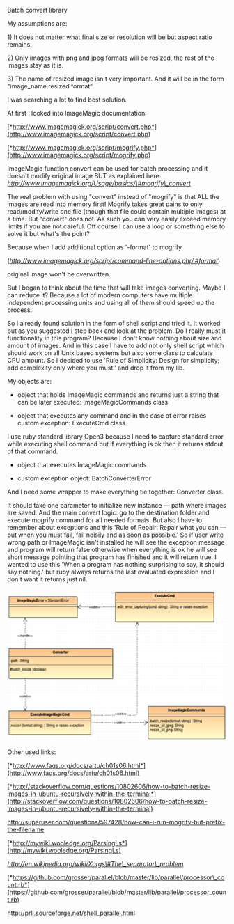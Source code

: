 Batch convert library

My assumptions are:

1\) It does not matter what final size or resolution will be but aspect ratio remains.

2\) Only images with png and jpeg formats will be resized, the rest of
the images stay as it is.

3\) The name of resized image isn't very important. And it will be in the
form "image\_name.resized.format"

I was searching a lot to find best solution.

At first I looked into ImageMagic documentation:

[*http://www.imagemagick.org/script/convert.php*](http://www.imagemagick.org/script/convert.php)

[*http://www.imagemagick.org/script/mogrify.php*](http://www.imagemagick.org/script/mogrify.php)

ImageMagic function convert can be used for batch processing and it
doesn't modify original image BUT as explained here:
*http://www.imagemagick.org/Usage/basics/\#mogrify\_convert*

The real problem with using "convert" instead of "mogrify" is that ALL
the images are read into memory first! Mogrify takes great pains to only
read/modify/write one file (though that file could contain multiple
images) at a time. But "convert" does not. As such you can very easily
exceed memory limits if you are not careful. Off course I can use a loop
or something else to solve it but what's the point?

Because when I add additional option as '-format' to mogrify

(*http://www.imagemagick.org/script/command-line-options.php\#format*).

original image won't be overwritten.

But I began to think about the time that will take images converting.
Maybe I can reduce it? Because a lot of modern computers have multiple
independent processing units and using all of them should speed up the
process.

So I already found solution in the form of shell script and tried it. It
worked but as you suggested I step back and look at the problem. Do I
really must it functionality in this program? Because I don't know
nothing about size and amount of images. And in this case I have to add
not only shell script which should work on all Unix based systems but
also some class to calculate CPU amount. So I decided to use 'Rule of Simplicity: Design for
simplicity; add complexity only where you must.' and drop it from my
lib.

My objects are:

- object that holds ImageMagic commands and returns just a string that
can be later executed: ImageMagicCommands class

- object that executes any command and in the case of error raises
custom exception: ExecuteCmd class

I use ruby standard library Open3 because I need to capture standard
error while executing shell command but if everything is ok then it
returns stdout of that command.

- object that executes ImageMagic commands

- custom exception object: BatchConverterError

And I need some wrapper to make everything tie together: Converter
class.

It should take one parameter to initialize new instance — path where
images are saved. And the main convert logic: go to the destination folder and execute mogrify
command for all needed formats. But also I have to remember about
exceptions and this 'Rule of
Repair: Repair what you can — but when you must fail, fail noisily and
as soon as possible.' So if user write wrong path or ImageMagic isn't
installed he will see the exception message and program will return
false otherwise when everything is ok he will see short message pointing
that program has finished and it will return true. I wanted to use this
'When a program has nothing surprising to say, it should say nothing.' but ruby always returns the
last evaluated expression and I don't want it returns just nil.

![](class_diagram.png)

Other used links:

[*http://www.faqs.org/docs/artu/ch01s06.html*](http://www.faqs.org/docs/artu/ch01s06.html)

[*http://stackoverflow.com/questions/10802606/how-to-batch-resize-images-in-ubuntu-recursively-within-the-terminal*](http://stackoverflow.com/questions/10802606/how-to-batch-resize-images-in-ubuntu-recursively-within-the-terminal)

http://superuser.com/questions/597428/how-can-i-run-mogrify-but-prefix-the-filename

[*http://mywiki.wooledge.org/ParsingLs*](http://mywiki.wooledge.org/ParsingLs)

*http://en.wikipedia.org/wiki/Xargs\#The\_separator\_problem*

[*https://github.com/grosser/parallel/blob/master/lib/parallel/processor\_count.rb*](https://github.com/grosser/parallel/blob/master/lib/parallel/processor_count.rb)

<http://prll.sourceforge.net/shell_parallel.html>
